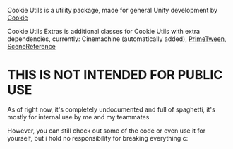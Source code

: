 Cookie Utils is a utility package, made for general Unity development by [Cookie](https://github.com/cookie1170)

Cookie Utils Extras is additional classes for Cookie Utils with extra dependencies, currently:
    Cinemachine (automatically added),
    [PrimeTween](https://github.com/KyryloKuzyk/PrimeTween),
    [SceneReference](https://github.com/starikcetin/Eflatun.SceneReference)

# THIS IS NOT INTENDED FOR PUBLIC USE
As of right now, it's completely undocumented and full of spaghetti, it's mostly for internal use by me and my teammates

However, you can still check out some of the code or even use it for yourself, but i hold no responsibility for breaking everything c:
